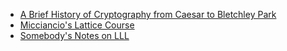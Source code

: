 - [A Brief History of Cryptography from Caesar to Bletchley Park](https://academic.oup.com/book/40641/chapter-abstract/348304993?redirectedFrom=fulltext)
- [Micciancio's Lattice Course](https://cseweb.ucsd.edu/classes/sp14/cse206A-a/index.html)
- [Somebody's Notes on LLL](https://kel.bz/post/lll/)
